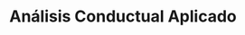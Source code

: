 ---
title: "Análisis Conductual Aplicado"
description: "Una guía completa para comprender y aplicar los principios del análisis conductual en la práctica clínica y educativa."
duration: "8 semanas"
level: "Intermedio"
tags: ["Conductismo", "Análisis Funcional", "Terapia"]
topics:
  - "Principios básicos del conductismo"
  - "Análisis funcional de la conducta"
  - "Técnicas de modificación conductual"
  - "Evaluación conductual"
  - "Diseño de intervenciones"
---